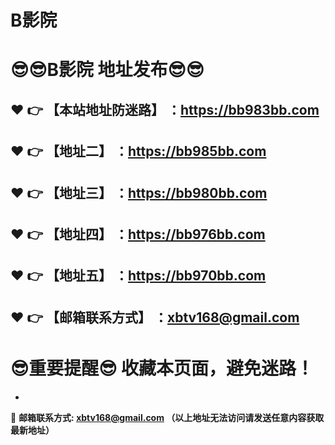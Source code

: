 # B影院
:sunglasses::sunglasses:B影院 地址发布:sunglasses::sunglasses:
==
:heart: :point_right: 【本站地址防迷路】 ：https://bb983bb.com
------
:heart: :point_right: 【地址二】 ：https://bb985bb.com
------
:heart: :point_right: 【地址三】 ：https://bb980bb.com
------
:heart: :point_right: 【地址四】 ：https://bb976bb.com
------
:heart: :point_right: 【地址五】 ：https://bb970bb.com
------
:heart: :point_right: 【邮箱联系方式】 ：xbtv168@gmail.com
------
:sunglasses:重要提醒:sunglasses: 收藏本页面，避免迷路！
==

-

:e-mail: __邮箱联系方式: xbtv168@gmail.com （以上地址无法访问请发送任意内容获取最新地址）__
